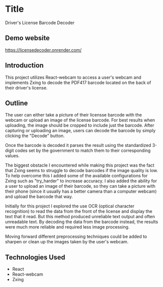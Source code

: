 # Title

Driver's License Barcode Decoder

## Demo website

https://licensedecoder.onrender.com/

## Introduction

This project utilizes React-webcam to access a user's webcam and implements Zxing to decode the PDF417 barcode located on the back of their driver's license.

## Outline

The user can either take a picture of their licensse barcode with the webcam or upload an image of the license barcode.
For best results when uploading, the image should be cropped to include just the barcode. After capturing or uploading an image,
users can decode the barcode by simply clicking the "Decode" button.

Once the barcode is decoded it parses the result using the standardized 3-digit codes set by the government to match
them to their corresponding values.

The biggest obstacle I encountered while making this project was the fact that Zxing seems to struggle to decode barcodes
if the image quality is low. To help overcome this I added some of the available configurations for Zxing such as "try_harder"
to increase accuracy. I also added the ability for a user to upload an image of their barcode, so they can take a picture with their phone (since it usually has a better camera than a computer webcam) and upload the barcode that way.

Initially for this project I explored the use OCR (optical character recognition) to read the data from the front of the
license and display the text that it read. But this method produced unreliable text output and often unreadable text.
By decoding the data from the barcode instead, the results were much more reliable and required less image processing.

Moving forward different preprocessing techniques could be added to sharpen or clean up the images taken by the user's webcam.

## Technologies Used

- React
- React-webcam
- Zxing
